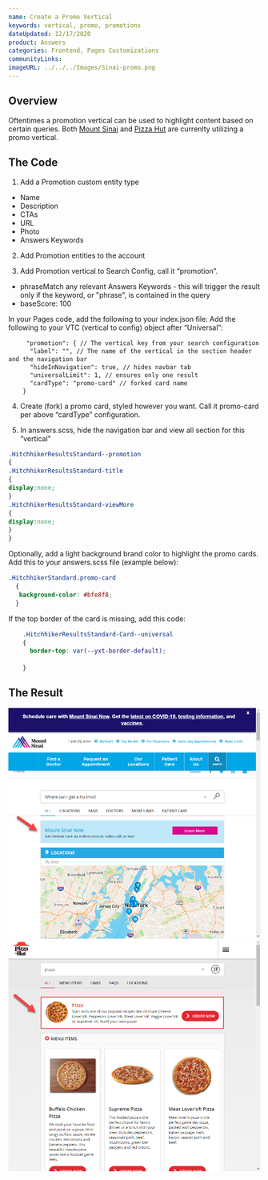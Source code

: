 ```yaml
---
name: Create a Promo Vertical
keywords: vertical, promo, promotions
dateUpdated: 12/17/2020
product: Answers
categories: Frontend, Pages Customizations
communityLinks:
imageURL: ../../../Images/Sinai-promo.png
---
```


## Overview

Oftentimes a promotion vertical can be used to highlight content based on certain queries. Both [Mount Sinai](../../../Images/Sinai-promo.png) and [Pizza Hut](../../../Images/PH-promo.png) are currenlty utilizing a promo vertical.

## The Code

1. Add a Promotion custom entity type
  * Name
  * Description
  * CTAs
  * URL
  * Photo
  * Answers Keywords

2. Add Promotion entities to the account

3. Add Promotion vertical to Search Config, call it “promotion”.
  * phraseMatch any relevant Answers Keywords - this will trigger the result only if the keyword, or "phrase", is contained in the query
  * baseScore: 100

In your Pages code, add the following to your index.json file:
Add the following to your VTC (vertical to config) object after “Universal”:
```
     "promotion": { // The vertical key from your search configuration
      "label": "", // The name of the vertical in the section header and the navigation bar
      "hideInNavigation": true, // hides navbar tab
      "universalLimit": 1, // ensures only one result
      "cardType": "promo-card" // forked card name
    }
```

4. Create (fork) a promo card, styled however you want. Call it promo-card per above “cardType” configuration.

5. In answers.scss, hide the navigation bar and view all section for this “vertical”

```css
.HitchhikerResultsStandard--promotion
{
.HitchhikerResultsStandard-title
{
display:none;
}
.HitchhikerResultsStandard-viewMore
{
display:none;
}
}
```
 
Optionally, add a light background brand color to highlight the promo cards. Add this to your answers.scss file (example below):

```css
.HitchhikerStandard.promo-card
  {
   background-color: #bfe8f8;
  }
```

If the top border of the card is missing, add this code:
```css
    .HitchhikerResultsStandard-Card--universal
    {
      border-top: var(--yxt-border-default);
 
    }
```

## The Result

![image](../../../Images/Sinai-promo.png)
![image](../../../Images/PH-promo.png)
